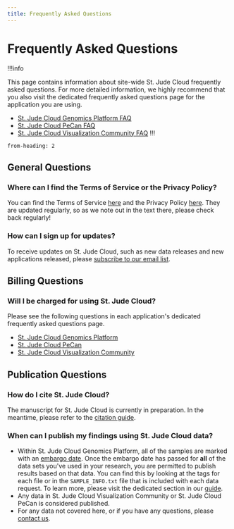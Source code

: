 ```yaml
---
title: Frequently Asked Questions
---
```



# Frequently Asked Questions

!!!info

This page contains information about site-wide St. Jude Cloud frequently asked questions. For more detailed information, we highly recommend that you also visit the dedicated frequently asked questions page for the application you are using.

* [St. Jude Cloud Genomics
    Platform FAQ](../../genomics-platform/faq)
* [St. Jude Cloud
    PeCan FAQ](../../pecan/faq)
* [St. Jude Cloud Visualization
    Community FAQ](../../visualization-community/faq)
!!!

```toc
from-heading: 2
```

## General Questions

### Where can I find the Terms of Service or the Privacy Policy?

You can find the Terms of Service [here](https://stjude.cloud/terms-of-use) and
the Privacy Policy [here](https://stjude.cloud/privacy-policy). They are updated
regularly, so as we note out in the text there, please check back regularly!

### How can I sign up for updates?

To receive updates on St. Jude Cloud, such as new data releases and new
applications released, please [subscribe to our email
list](https://hospital.stjude.org/apps/forms/fb/st-jude-cloud-subscribe/).

## Billing Questions

### Will I be charged for using St. Jude Cloud?

Please see the following questions in each application's dedicated frequently
asked questions page.

* [St. Jude Cloud Genomics
  Platform](../../genomics-platform/faq/#will-i-be-charged-for-using-st-jude-cloud-genomics-platform)
* [St. Jude Cloud
  PeCan](../../pecan/faq/#will-i-be-charged-for-using-st-jude-cloud-pecan)
* [St. Jude Cloud Visualization
  Community](../../visualization-community/faq/#will-i-be-charged-for-using-st-jude-cloud-visualization-community)

## Publication Questions

### How do I cite St. Jude Cloud?

The manuscript for St. Jude Cloud is currently in preparation. In the
meantime, please refer to the [citation guide](../citing-stjude-cloud).

### When can I publish my findings using St. Jude Cloud data?

* Within St. Jude Cloud Genomics Platform, all of the samples are marked with an [embargo
date](../../genomics-platform/requesting-data/glossary#embargo-date). Once the embargo date has passed for **all** of the data sets you've used in your research, you are permitted to publish results based on that data. You
can find this by looking at the tags for each file or in the `SAMPLE_INFO.txt`
file that is included with each data request. To learn more, please visit the dedicated section in our [guide](../../genomics-platform/requesting-data/about-our-data/#standard-metadata).
* Any data in St. Jude Cloud Visualization Community or St. Jude Cloud PeCan is considered published.
* For any data not covered here, or if you have any questions, please [contact us](mailto:support@stjude.cloud).


